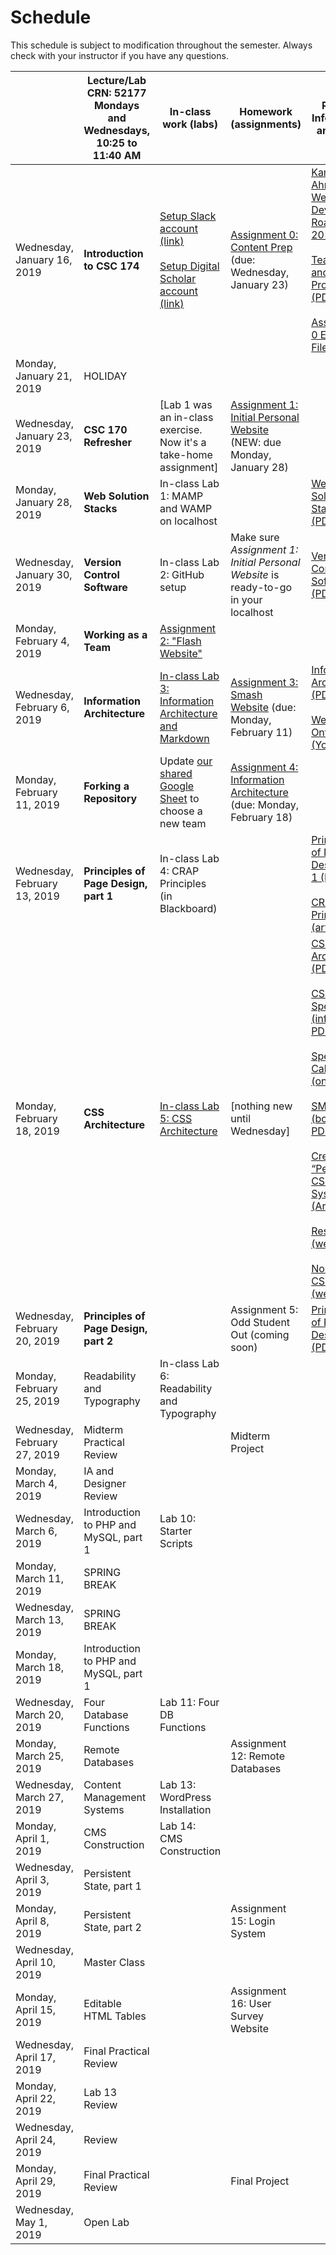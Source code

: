 # 		Schedule
This schedule is subject to modification throughout the semester. Always check with your instructor if you have any questions.

|                              | Lecture/Lab<br>CRN: 52177<br>**Mondays and Wednesdays, 10:25 to 11:40 AM** | In-class work (labs)                                         | Homework (assignments)                                       | Related Information and Links                                |
| ---------------------------- | ------------------------------------------------------------ | ------------------------------------------------------------ | ------------------------------------------------------------ | ------------------------------------------------------------ |
| Wednesday, January 16, 2019  | **Introduction to CSC 174**                                  | [Setup Slack account (link)](https://join.slack.com/t/csc174/signup)<br><br>[Setup Digital Scholar account (link)](https://digitalscholar.rochester.edu/) | [Assignment 0: Content Prep](assignment00-content-prep/instructions.md) (due: Wednesday, January 23) | [Kamran Ahmed's Web Developer Roadmap 2019 (link)](https://github.com/kamranahmedse/developer-roadmap)<br><br>[Team Roles and Projects (PDF)](01-introduction-to-csc174/team-roles-and-projects.pdf)<br><br>[Assignment 0 Example Files (ZIP)](assignment00-content-prep/media/example.zip) |
| Monday, January 21, 2019     | HOLIDAY                                                      |                                                              |                                                              |                                                              |
| Wednesday, January 23, 2019  | **CSC 170 Refresher**                                        | [Lab 1 was an in-class exercise. Now it's a take-home assignment] | [Assignment 1: Initial Personal Website](assignment01-initial-personal-website/instructions.md) (NEW: due Monday, January 28) |                                                              |
| Monday, January 28, 2019     | **Web Solution Stacks**                                      | In-class Lab 1: MAMP and WAMP on localhost                   |                                                              | [Web Solution Stacks (PDF)](03-web-solution-stacks/web-solution-stacks.pdf) |
| Wednesday, January 30, 2019  | **Version Control Software**                                 | In-class Lab 2: GitHub setup                                 | Make sure *Assignment 1: Initial Personal Website* is ready-to-go in your localhost | [Version Control Software (PDF)](04-version-control-software/version-control-software.pdf) |
| Monday, February 4, 2019     | **Working as a Team**                                        | [Assignment 2: "Flash Website"](assignment02-flash-website/instructions.md) |                                                              |                                                              |
| Wednesday, February 6, 2019  | **Information Architecture**                                 | [In-class Lab 3: Information Architecture and Markdown](lab03-markdown-and-ia/instructions.md) | [Assignment 3: Smash Website](assignment03-smash-website/instructions.md) (due: Monday, February 11) | [Information Architecture (PDF)](06-information-architecture/information-architecture.pdf)<br><br>[Web Ontology (YouTube)](https://www.youtube.com/watch?v=jfUPLuPL3Ho) |
| Monday, February 11, 2019    | **Forking a Repository**                                     | Update [our shared Google Sheet](https://docs.google.com/spreadsheets/d/17nncaY3FWkgq2HEqK6IWAsyNsav34Jo4e-Vj1pwoXEQ/edit#gid=0) to choose a new team | [Assignment 4: Information Architecture](assignment04-information-architecture/instructions.md) (due: Monday, February 18) |                                                              |
| Wednesday, February 13, 2019 | **Principles of Page Design, part 1**                        | In-class Lab 4: CRAP Principles (in Blackboard)              |                                                              | [Principles of Page Design, part 1 (PDF)](08-principles-of-page-design1/principles-of-page-design1.pdf)<br><br>[CRAP Principles (article)](https://saylordotorg.github.io/text_business-information-systems-design-an-app-for-that/s07-01-c-r-a-p-principles-of-graphic-.html) |
| Monday, February 18, 2019    | **CSS Architecture**                                         | [In-class Lab 5: CSS Architecture](lab05-css-architecture/instructions.md) | [nothing new until Wednesday]                                | [CSS Architecture (PDF)](09-css-architecture/css-architecture.pdf)<br><br>[CSS Specificity (infographic PDF)](09-css-architecture/css-specifishity.pdf)<br><br>[Specificity Calculator (online app)](https://specificity.keegan.st/)<br><br>[SMACSS (booklet PDF)](09-css-architecture/smacss-2012-08-21.pdf)<br><br>[Creating the “Perfect” CSS System (Article)](https://medium.com/gusto-design/creating-the-perfect-css-system-fa38f5bcdd9e)<br><br>  [Reset CSS (website)](http://meyerweb.com/eric/tools/css/reset/)<br><br> [Normalize CSS (website)](https://necolas.github.io/normalize.css/) |
| Wednesday, February 20, 2019 | **Principles of Page Design, part 2**                        |                                                              | Assignment 5: Odd Student Out (coming soon)                  | [Principles of Page Design 2 (PDF)](10-principles-of-page-design2/z-patterns-f-patterns.pdf) |
| Monday, February 25, 2019    | Readability and Typography                                   | In-class Lab 6: Readability and Typography                   |                                                              |                                                              |
| Wednesday, February 27, 2019 | Midterm Practical Review                                     |                                                              | Midterm Project                                              |                                                              |
| Monday, March 4, 2019        | IA and Designer Review                                       |                                                              |                                                              |                                                              |
| Wednesday, March 6, 2019     | Introduction to PHP and MySQL, part 1                        | Lab 10: Starter Scripts                                      |                                                              |                                                              |
| Monday, March 11, 2019       | SPRING BREAK                                                 |                                                              |                                                              |                                                              |
| Wednesday, March 13, 2019    | SPRING BREAK                                                 |                                                              |                                                              |                                                              |
| Monday, March 18, 2019       | Introduction to PHP and MySQL, part 1                        |                                                              |                                                              |                                                              |
| Wednesday, March 20, 2019    | Four Database Functions                                      | Lab 11: Four DB Functions                                    |                                                              |                                                              |
| Monday, March 25, 2019       | Remote Databases                                             |                                                              | Assignment 12: Remote Databases                              |                                                              |
| Wednesday, March 27, 2019    | Content Management Systems                                   | Lab 13: WordPress Installation                               |                                                              |                                                              |
| Monday, April 1, 2019        | CMS Construction                                             | Lab 14: CMS Construction                                     |                                                              |                                                              |
| Wednesday, April 3, 2019     | Persistent State, part 1                                     |                                                              |                                                              |                                                              |
| Monday, April 8, 2019        | Persistent State, part 2                                     |                                                              | Assignment 15: Login System                                  |                                                              |
| Wednesday, April 10, 2019    | Master Class                                                 |                                                              |                                                              |                                                              |
| Monday, April 15, 2019       | Editable HTML Tables                                         |                                                              | Assignment 16: User Survey Website                           |                                                              |
| Wednesday, April 17, 2019    | Final Practical Review                                       |                                                              |                                                              |                                                              |
| Monday, April 22, 2019       | Lab 13 Review                                                |                                                              |                                                              |                                                              |
| Wednesday, April 24, 2019    | Review                                                       |                                                              |                                                              |                                                              |
| Monday, April 29, 2019       | Final Practical Review                                       |                                                              | Final Project                                                |                                                              |
| Wednesday, May 1, 2019       | Open Lab                                                     |                                                              |                                                              |                                                              |
